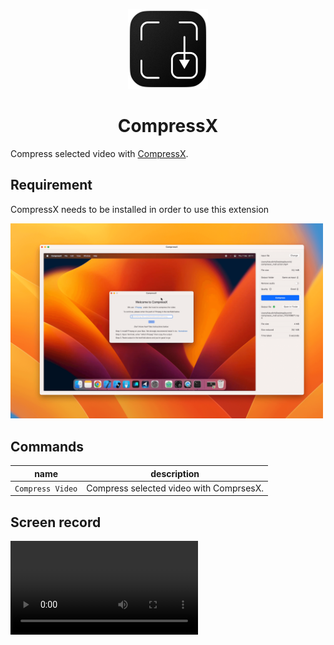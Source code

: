 <p align="center">
  <img src="https://github.com/dqhieu/compressx-raycast/blob/main/assets/compressx-icon.png?raw=true" width="128">
  <h1 align="center">CompressX</h1>
</p>

Compress selected video with [CompressX](https://hieudinh.com/compressx).

## Requirement

CompressX needs to be installed in order to use this extension

<img src="https://github.com/dqhieu/compressx-raycast/blob/main/metadata/screenshot-1.png?raw=true" width="500">

## Commands

| name             | description                             |
| ---------------- | --------------------------------------- |
| `Compress Video` | Compress selected video with ComprsesX. |

## Screen record

<video controls>
  <source src="https://github.com/dqhieu/compressx-raycast/raw/main/metadata/raycast-demo.mp4" type="video/mp4">
</video>
